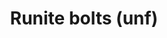 ---
layout: item
title: Runite bolts (unf)
item-id: 9381
datatable: true
id: 9381
name: "Runite bolts (unf)"
members: true
lowalch: 0
highalch: 0
examine: "Unfeathered runite crossbow bolts."
monsters:
  - id: 5862
    name: "Cerberus"
    members: true
    combat_level: 318
    wiki_url: "https://oldschool.runescape.wiki/w/Cerberus"
    drops:
      - quantity: "40"
        rarity: 0.03125
    image: "https://oldschool.runescape.wiki/images/thumb/4/45/Cerberus.png/1200px-Cerberus.png?47f4c"
---